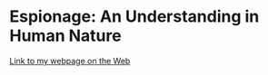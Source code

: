 # Espionage: An Understanding in Human Nature

[Link to my webpage on the Web](https://timothyrochester.github.io/spy_movie_reviews/)
